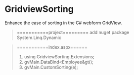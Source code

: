 # GridviewSorting
Enhance the ease of sorting in the C# webform GridView.
> ===========project=========
> add nuget package System.Linq.Dynamic

> ===========index.aspx======
> 1. using GridviewSorting.Extensions;
> 2. gvMain.DataBind&lt;Employee&gt();
> 3. gvMain.CustomSorting(e);

